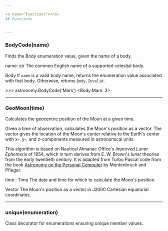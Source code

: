 ```yaml
---

<a name="functions"></a>
## Functions


---
```


<a name="BodyCode"></a>
### BodyCode(name)
Finds the Body enumeration value, given the name of a body.

name: str
    The common English name of a supported celestial body.

Body
    If `name` is a valid body name, returns the enumeration
    value associated with that body.
    Otherwise, returns `Body.Invalid`.


&gt;&gt;&gt; astronomy.BodyCode('Mars')
&lt;Body.Mars: 3&gt;



---

<a name="GeoMoon"></a>
### GeoMoon(time)
Calculates the geocentric position of the Moon at a given time.

Given a time of observation, calculates the Moon's position as a vector.
The vector gives the location of the Moon's center relative to the Earth's center
with x-, y-, and z-components measured in astronomical units.

This algorithm is based on Nautical Almanac Office's *Improved Lunar Ephemeris* of 1954,
which in turn derives from E. W. Brown's lunar theories from the early twentieth century.
It is adapted from Turbo Pascal code from the book
[Astronomy on the Personal Computer](https://www.springer.com/us/book/9783540672210)
by Montenbruck and Pfleger.

time : Time
    The date and time for which to calculate the Moon's position.

Vector
    The Moon's position as a vector in J2000 Cartesian equatorial coordinates.



---

<a name="unique"></a>
### unique(enumeration)
Class decorator for enumerations ensuring unique member values.


